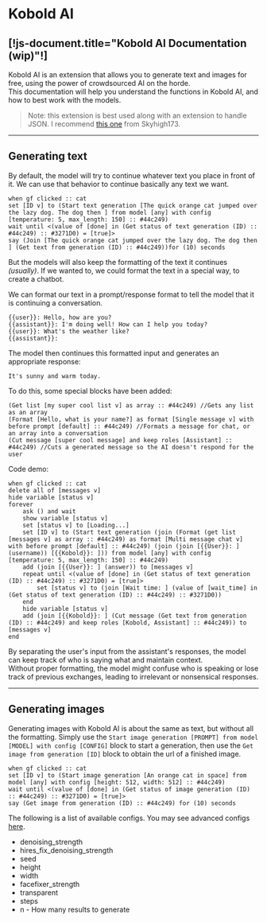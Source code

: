 # Kobold AI
[!js-document.title="Kobold AI Documentation (wip)"!]
---

Kobold AI is an extension that allows you to generate text and images for free, using the power of crowdsourced AI on the horde. <br>
This documentation will help you understand the functions in Kobold AI, and how to best work with the models.

> Note: this extension is best used along with an extension to handle JSON.
> I recommend [this one](https://extensions.turbowarp.org/Skyhigh173/json.js) from Skyhigh173.

---

<!-- ## Prerequisites (for text)
Before you use this extension, it's best to understand how generative text models work first.

### A little bit about how things work
Generative pre-trained text models, like GPT3, are AI systems that predict and generate text. They are trained on large amounts of text data to understand patterns, grammar, and context. 
First, they learn general language patterns (pre-training), and then they are fine-tuned on specific tasks. 
When given input, they predict the next word repeatedly to create coherent responses or text.
More detailes [here](https://en.wikipedia.org/wiki/Generative_pre-trained_transformer).

Using this method, we can create many things. One example would be a chatbot. <br>
Chatbot can use the generative model to generate responses to user inputs in a natural and coherent way. <br>
Input formatting typically involves structuring the conversation history as a sequence for the model to understand context.

### Formatting for a chatbot
Chatbots usually take in a formatted input of all messages.
This is because the models are just continuing text, so we need some text beforehand to tell it to continue as a conversation.

For instance:
```text
{{user}}: Hello, how are you?
{{assistant}}: I'm doing well! How can I help you today?
{{user}}: What's the weather like?
```

The model processes this formatted input and generates an appropriate response:

```text
{{assistant}}: It's sunny and warm today.
```

By separating the user's input from the assistant's responses, the model can keep track of who is saying what and maintain context. <br>
Without proper formatting, the model might confuse who is speaking or lose track of previous exchanges, leading to irrelevant or nonsensical responses.  -->

## Generating text
By default, the model will try to continue whatever text you place in front of it. We can use that behavior to continue basically any text we want.

```scratch3
when gf clicked :: cat
set [ID v] to (Start text generation [The quick orange cat jumped over the lazy dog. The dog then ] from model [any] with config [temperature: 5, max_length: 150] :: #44c249)
wait until <(value of [done] in (Get status of text generation (ID) :: #44c249) :: #3271D0) = [true]>
say (Join [The quick orange cat jumped over the lazy dog. The dog then ] (Get text from generation (ID) :: #44c249))for (10) seconds
```

But the models will also keep the formatting of the text it continues _<light>(usually)</light>_.
If we wanted to, we could format the text in a special way, to create a chatbot.

We can format our text in a prompt/response format to tell the model that it is continuing a conversation.
```text
{{user}}: Hello, how are you?
{{assistant}}: I'm doing well! How can I help you today?
{{user}}: What's the weather like?
{{assistant}}: 
```

The model then continues this formatted input and generates an appropriate response:

```text
It's sunny and warm today.
```

To do this, some special blocks have been added:
```scratch3
(Get list [my super cool list v] as array :: #44c249) //Gets any list as an array
(Format [Hello, what is your name?] as format [Single message v] with before prompt [default] :: #44c249) //Formats a message for chat, or an array into a conversation
(Cut message [super cool message] and keep roles [Assistant] :: #44c249) //Cuts a generated message so the AI doesn't respond for the user
```

Code demo:

```scratch3
when gf clicked :: cat
delete all of [messages v]
hide variable [status v]
forever
	ask () and wait
	show variable [status v]
	set [status v] to [Loading...]
	set [ID v] to (Start text generation (join (Format (get list [messages v] as array :: #44c249) as format [Multi message chat v] with before prompt [default] :: #44c249) (join (join [{{User}}: ] (username)) [{{Kobold}}: ])) from model [any] with config [temperature: 5, max_length: 150] :: #44c249)
	add (join [{{User}}: ] (answer)) to [messages v]
	repeat until <(value of [done] in (Get status of text generation (ID) :: #44c249) :: #3271D0) = [true]>
		set [status v] to (join [Wait time: ] (value of [wait_time] in (Get status of text generation (ID) :: #44c249) :: #3271D0))
	end
	hide variable [status v]
	add (join [{{Kobold}}: ] (Cut message (Get text from generation (ID) :: #44c249) and keep roles [Kobold, Assistant] :: #44c249)) to [messages v]
end
```

By separating the user's input from the assistant's responses, the model can keep track of who is saying what and maintain context. <br>
Without proper formatting, the model might confuse who is speaking or lose track of previous exchanges, leading to irrelevant or nonsensical responses. 

---
 
## Generating images
Generating images with Kobold AI is about the same as text, but without all the formatting.
Simply use the `Start image generation [PROMPT] from model [MODEL] with config [CONFIG]` block to start a generation, 
then use the `Get image from generation [ID]` block to obtain the url of a finished image.

```scratch3
when gf clicked :: cat
set [ID v] to (Start image generation [An orange cat in space] from model [any] with config [height: 512, width: 512] :: #44c249)
wait until <(value of [done] in (Get status of image generation (ID) :: #44c249) :: #3271D0) = [true]>
say (Get image from generation (ID) :: #44c249) for (10) seconds
```

The following is a list of available configs. You may see advanced configs [here](https://stablehorde.net/api).

- denoising_strength
- hires_fix_denoising_strength
- seed
- height
- width
- facefixer_strength
- transparent
- steps
- n - How many results to generate
